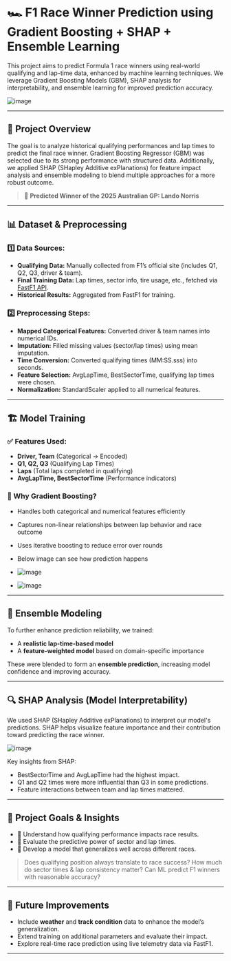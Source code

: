 # 🏎️ F1 Race Winner Prediction using Gradient Boosting + SHAP + Ensemble Learning

This project aims to predict Formula 1 race winners using real-world qualifying and lap-time data, enhanced by machine learning techniques. We leverage Gradient Boosting Models (GBM), SHAP analysis for interpretability, and ensemble learning for improved prediction accuracy.

![image](https://github.com/user-attachments/assets/65904534-b34c-4a0a-9c9b-e6f979df10db)

---

## 🚀 Project Overview

The goal is to analyze historical qualifying performances and lap times to predict the final race winner. Gradient Boosting Regressor (GBM) was selected due to its strong performance with structured data. Additionally, we applied SHAP (SHapley Additive exPlanations) for feature impact analysis and ensemble modeling to blend multiple approaches for a more robust outcome.

> 🏁 **Predicted Winner of the 2025 Australian GP: Lando Norris**

---

## 📊 Dataset & Preprocessing

### 1️⃣ Data Sources:
- **Qualifying Data:** Manually collected from F1’s official site (includes Q1, Q2, Q3, driver & team).
- **Final Training Data:** Lap times, sector info, tire usage, etc., fetched via [FastF1 API](https://theoehrly.github.io/Fast-F1/).
- **Historical Results:** Aggregated from FastF1 for training.

### 2️⃣ Preprocessing Steps:
- **Mapped Categorical Features:** Converted driver & team names into numerical IDs.
- **Imputation:** Filled missing values (sector/lap times) using mean imputation.
- **Time Conversion:** Converted qualifying times (MM:SS.sss) into seconds.
- **Feature Selection:** AvgLapTime, BestSectorTime, qualifying lap times were chosen.
- **Normalization:** StandardScaler applied to all numerical features.

---

## 🏗️ Model Training

### ✅ Features Used:
- **Driver, Team** (Categorical → Encoded)
- **Q1, Q2, Q3** (Qualifying Lap Times)
- **Laps** (Total laps completed in qualifying)
- **AvgLapTime, BestSectorTime** (Performance indicators)

### 🌟 Why Gradient Boosting?
- Handles both categorical and numerical features efficiently
- Captures non-linear relationships between lap behavior and race outcome
- Uses iterative boosting to reduce error over rounds
- Below image can see how prediction happens

- ![image](https://github.com/user-attachments/assets/b3dc8650-ebec-4cca-8089-0c93f2f0e395)

- ![image](https://github.com/user-attachments/assets/656e1d79-86ff-4ead-a1ab-fa8aa28e6981)

---

## 🤖 Ensemble Modeling

To further enhance prediction reliability, we trained:
- A **realistic lap-time-based model**
- A **feature-weighted model** based on domain-specific importance

These were blended to form an **ensemble prediction**, increasing model confidence and improving accuracy.

---

## 🔍 SHAP Analysis (Model Interpretability)

We used SHAP (SHapley Additive exPlanations) to interpret our model's predictions. SHAP helps visualize feature importance and their contribution toward predicting the race winner.

![image](https://github.com/user-attachments/assets/fd9187d0-5800-4e1f-a6ed-3aef53e5528b)


Key insights from SHAP:
- BestSectorTime and AvgLapTime had the highest impact.
- Q1 and Q2 times were more influential than Q3 in some predictions.
- Feature interactions between team and lap times mattered.

---

## 🎯 Project Goals & Insights

- 📌 Understand how qualifying performance impacts race results.
- 📌 Evaluate the predictive power of sector and lap times.
- 📌 Develop a model that generalizes well across different races.

> Does qualifying position always translate to race success?
> How much do sector times & lap consistency matter?
> Can ML predict F1 winners with reasonable accuracy?

---

## 🔧 Future Improvements

- Include **weather** and **track condition** data to enhance the model’s generalization.
- Extend training on additional parameters and evaluate their impact.
- Explore real-time race prediction using live telemetry data via FastF1.

---

